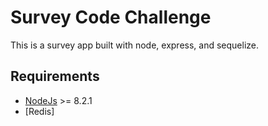 # Survey Code Challenge

This is a survey app built with node, express, and sequelize.

## Requirements

* [NodeJs](http://nodejs.org) >= 8.2.1
* [Redis]